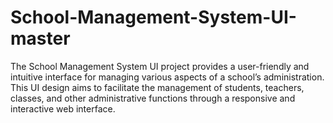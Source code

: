 # School-Management-System-UI-master
The School Management System UI project provides a user-friendly and intuitive interface for managing various aspects of a school’s administration. This UI design aims to facilitate the management of students, teachers, classes, and other administrative functions through a responsive and interactive web interface.

